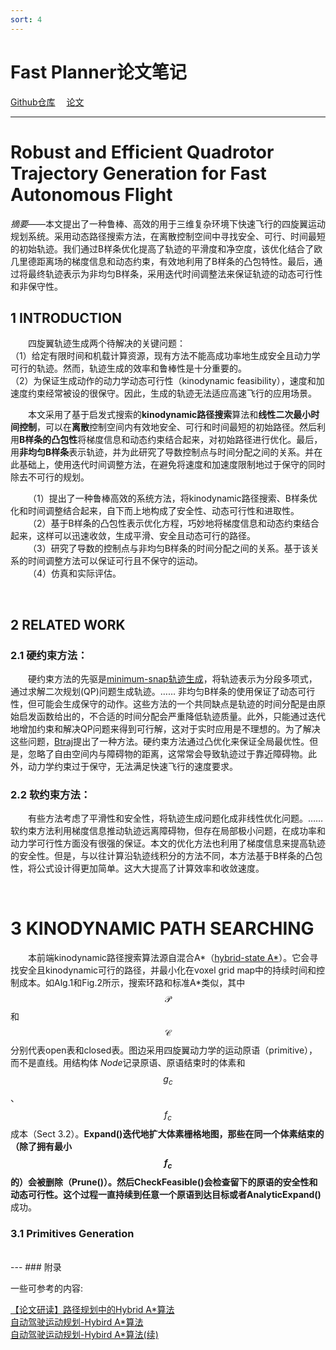 ```yaml
---
sort: 4
---
```


# Fast Planner论文笔记

[Github仓库](https://github.c`om/HKUST-Aerial-Robotics/Fast-Planner)&emsp;
[论文](https://arxiv.org/pdf/1912.12644.pdf)

---

# Robust and Efficient Quadrotor Trajectory Generation for Fast Autonomous Flight

*摘要*——本文提出了一种鲁棒、高效的用于三维复杂环境下快速飞行的四旋翼运动规划系统。采用动态路径搜索方法，在离散控制空间中寻找安全、可行、时间最短的初始轨迹。我们通过B样条优化提高了轨迹的平滑度和净空度，该优化结合了欧几里德距离场的梯度信息和动态约束，有效地利用了B样条的凸包特性。最后，通过将最终轨迹表示为非均匀B样条，采用迭代时间调整法来保证轨迹的动态可行性和非保守性。


## 1 INTRODUCTION

&emsp;&emsp;四旋翼轨迹生成两个待解决的关键问题：  
（1）给定有限时间和机载计算资源，现有方法不能高成功率地生成安全且动力学可行的轨迹。然而，轨迹生成的效率和鲁棒性是十分重要的。  
（2）为保证生成动作的动力学动态可行性（kinodynamic feasibility），速度和加速度约束经常被设的很保守。因此，生成的轨迹无法适应高速飞行的应用场景。

&emsp;&emsp;本文采用了基于启发式搜索的**kinodynamic路径搜索**算法和**线性二次最小时间控制**，可以在**离散**控制空间内有效地安全、可行和时间最短的初始路径。然后利用**B样条的凸包性**将梯度信息和动态约束结合起来，对初始路径进行优化。最后，用**非均匀B样条**表示轨迹，并为此研究了导数控制点与时间分配之间的关系。并在此基础上，使用迭代时间调整方法，在避免将速度和加速度限制地过于保守的同时除去不可行的规划。

&emsp;&emsp;（1）提出了一种鲁棒高效的系统方法，将kinodynamic路径搜索、B样条优化和时间调整结合起来，自下而上地构成了安全性、动态可行性和进取性。  
&emsp;&emsp;（2）基于B样条的凸包性表示优化方程，巧妙地将梯度信息和动态约束结合起来，这样可以迅速收敛，生成平滑、安全且动态可行的路径。  
&emsp;&emsp;（3）研究了导数的控制点与非均匀B样条的时间分配之间的关系。基于该关系的时间调整方法可以保证可行且不保守的运动。  
&emsp;&emsp;（4）仿真和实际评估。

<br />

## 2 RELATED WORK

### 2.1 硬约束方法：

&emsp;&emsp;硬约束方法的先驱是[minimum-snap轨迹生成](https://ieeexplore.ieee.org/document/5980409)，将轨迹表示为分段多项式，通过求解二次规划(QP)问题生成轨迹。……
非均匀B样条的使用保证了动态可行性，但可能会生成保守的动作。这些方法的一个共同缺点是轨迹的时间分配是由原始启发函数给出的，不合适的时间分配会严重降低轨迹质量。此外，只能通过迭代地增加约束和解决QP问题来得到可行解，这对于实时应用是不理想的。为了解决这些问题，[Btraj](https://ieeexplore.ieee.org/document/8462878)提出了一种方法。硬约束方法通过凸优化来保证全局最优性。但是，忽略了自由空间内与障碍物的距离，这常常会导致轨迹过于靠近障碍物。此外，动力学约束过于保守，无法满足快速飞行的速度要求。

### 2.2 软约束方法：

&emsp;&emsp;有些方法考虑了平滑性和安全性，将轨迹生成问题化成非线性优化问题。……
软约束方法利用梯度信息推动轨迹远离障碍物，但存在局部极小问题，在成功率和动力学可行性方面没有很强的保证。本文的优化方法也利用了梯度信息来提高轨迹的安全性。但是，与以往计算沿轨迹线积分的方法不同，本方法基于B样条的凸包性，将公式设计得更加简单。这大大提高了计算效率和收敛速度。

<br />

# 3 KINODYNAMIC PATH SEARCHING

&emsp;&emsp;本前端kinodynamic路径搜索算法源自混合A*（[hybrid-state A*](https://journals.sagepub.com/doi/10.1177/0278364909359210)）。它会寻找安全且kinodynamic可行的路径，并最小化在voxel grid map中的持续时间和控制成本。如Alg.1和Fig.2所示，搜索环路和标准A*类似，其中$$ \mathcal{P} $$和$$ \mathcal{C} $$分别代表open表和closed表。图边采用四旋翼动力学的运动原语（primitive），而不是直线。用结构体 *Node*记录原语、原语结束时的体素和$$ g_c $$、$$ f_c $$成本（Sect 3.2）。**Expand()**迭代地扩大体素栅格地图，那些在同一个体素结束的（除了拥有最小$$ f_c $$的）会被删除（**Prune()**）。然后**CheckFeasible()**会检查留下的原语的安全性和动态可行性。这个过程一直持续到任意一个原语到达目标或者**AnalyticExpand()** 成功。

### 3.1 Primitives Generation



<br />
---
### 附录

一些可参考的内容:

[【论文研读】路径规划中的Hybrid A*算法](https://zhuanlan.zhihu.com/p/161660932)  
[自动驾驶运动规划-Hybird A*算法](https://zhuanlan.zhihu.com/p/139489196)  
[自动驾驶运动规划-Hybird A*算法(续)](https://zhuanlan.zhihu.com/p/144815425)

<!-- $$  $$ -->